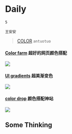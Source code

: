 # Daily

`5`

`王安安`
  

> [COLOR][1]  `antuotuo`

####  [Color farm][2]  超好的网页颜色搭配

  <img src="http://ooi407n8x.bkt.clouddn.com/%E5%B1%8F%E5%B9%95%E5%BF%AB%E7%85%A7%202017-04-18%20%E4%B8%8A%E5%8D%889.41.19.png" />

####  [UI gradients][3] 超美渐变色

<img src="http://ooi407n8x.bkt.clouddn.com/%E5%B1%8F%E5%B9%95%E5%BF%AB%E7%85%A7%202017-04-18%20%E4%B8%8A%E5%8D%889.42.09.png" />


####  [color drop][4]  颜色搭配神站

 <img src="http://ooi407n8x.bkt.clouddn.com/%E5%B1%8F%E5%B9%95%E5%BF%AB%E7%85%A7%202017-04-18%20%E4%B8%8A%E5%8D%889.45.41.png" />

## Some Thinking





[1]:http://thestocks.im/
[2]:https://color.farm/
[3]:https://uigradients.com/#EasyMed
[4]:https://colordrop.io/
